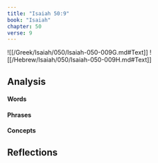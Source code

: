 ```yaml
---
title: "Isaiah 50:9"
book: "Isaiah"
chapter: 50
verse: 9
---
```

![[/Greek/Isaiah/050/Isaiah-050-009G.md#Text]]
![[/Hebrew/Isaiah/050/Isaiah-050-009H.md#Text]]

## Analysis

#### Words

#### Phrases

#### Concepts

## Reflections

